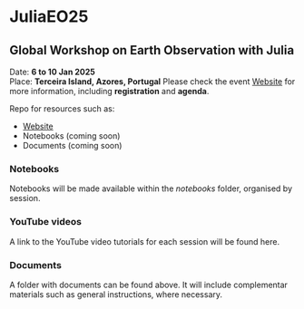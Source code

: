 # JuliaEO25
     
## Global Workshop on Earth Observation with Julia     
Date: **6 to 10 Jan 2025**     
Place: **Terceira Island, Azores, Portugal**
Please check the event [Website](https://aircentre.github.io/JuliaEO25/) for more information, including **registration** and **agenda**.

Repo for resources such as:
 + [Website](https://aircentre.github.io/JuliaEO25/ "Up-to-date program")
 + Notebooks (coming soon)
 + Documents (coming soon)

### Notebooks
Notebooks will be made available within the *notebooks* folder, organised by session.

### YouTube videos
A link to the YouTube video tutorials for each session will be found here.

### Documents
A folder with documents can be found above. It will include complementar materials such as general instructions, where necessary.
